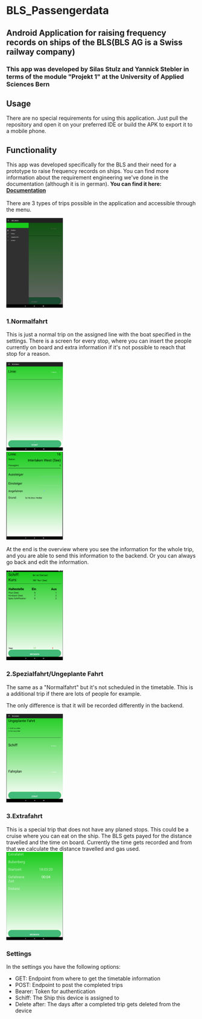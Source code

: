 # BLS_Passengerdata

## Android Application for raising frequency records on ships of the BLS(BLS AG is a Swiss railway company)

### This app was developed by Silas Stulz and Yannick Stebler in terms of the module "Projekt 1" at the University of Applied Sciences Bern

## Usage
There are no special requirements for using this application. Just pull the repository and open it on your preferred IDE or build the APK to export it to a mobile phone.

## Functionality
This app was developed specifically for the BLS and their need for a prototype to raise frequency records on ships. You can find more information about the requirement engineering we've done in the documentation (although it is in german).
<b> You can find it here:
[Documentation](https://github.com/Hyferion/BLS_Passengerdata/blob/master/Documentation/anforderungsspezifikation.pdf)
</b>
<br>
<br>
There are 3 types of trips possible in the application and accessible through the menu.

<img src="./Documentation/Screenshots/menu.png" width="150">


### 1.Normalfahrt
This is just a normal trip on the assigned line with the boat specified in the settings. There is a screen for every stop, where you can insert the people currently on board and extra information if it's not possible to reach that stop for a reason.


<img src="./Documentation/Screenshots/Normalfahrt.png" width="150">
<br>

<img src="./Documentation/Screenshots/normalfahrt_haltestelle.png" width="150">

At the end is the overview where you see the information for the whole trip, and you are able to send this information to the backend. Or you can always go back and edit the information.


<img src="./Documentation/Screenshots/overview.png" width="150">


### 2.Spezialfahrt/Ungeplante Fahrt
The same as a "Normalfahrt" but it's not scheduled in the timetable. This is a additional trip if there are lots of people for example.

The only difference is that it will be recorded differently in the backend.

<img src="./Documentation/Screenshots/spezialfahrt.png" width="150">

### 3.Extrafahrt
This is a special trip that does not have any planed stops. This could be a cruise where you can eat on the ship. The BLS gets payed for the distance travelled and the time on board. Currently the time gets recorded and from that we calculate the distance travelled and gas used.<br>
<img src="./Documentation/Screenshots/extrafahrt.png" width="150">

### Settings
In the settings you have the following options:

- GET: Endpoint from where to get the timetable information
- POST: Endpoint to post the completed trips
- Bearer: Token for authentication
- Schiff: The Ship this device is assigned to
- Delete after: The days after a completed trip gets deleted from the device
